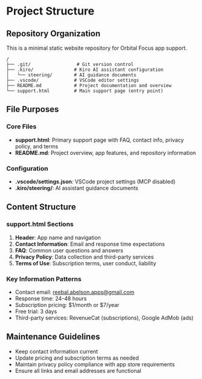 # Project Structure

## Repository Organization
This is a minimal static website repository for Orbital Focus app support.

```
/
├── .git/                 # Git version control
├── .kiro/               # Kiro AI assistant configuration
│   └── steering/        # AI guidance documents
├── .vscode/             # VSCode editor settings
├── README.md            # Project documentation and overview
└── support.html         # Main support page (entry point)
```

## File Purposes

### Core Files
- **support.html**: Primary support page with FAQ, contact info, privacy policy, and terms
- **README.md**: Project overview, app features, and repository information

### Configuration
- **.vscode/settings.json**: VSCode project settings (MCP disabled)
- **.kiro/steering/**: AI assistant guidance documents

## Content Structure

### support.html Sections
1. **Header**: App name and navigation
2. **Contact Information**: Email and response time expectations
3. **FAQ**: Common user questions and answers
4. **Privacy Policy**: Data collection and third-party services
5. **Terms of Use**: Subscription terms, user conduct, liability

### Key Information Patterns
- Contact email: reebal.abelson.apps@gmail.com
- Response time: 24-48 hours
- Subscription pricing: $1/month or $7/year
- Free trial: 3 days
- Third-party services: RevenueCat (subscriptions), Google AdMob (ads)

## Maintenance Guidelines
- Keep contact information current
- Update pricing and subscription terms as needed
- Maintain privacy policy compliance with app store requirements
- Ensure all links and email addresses are functional